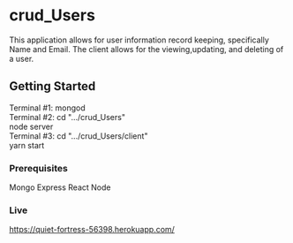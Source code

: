 # crud_Users

This application allows for user information record keeping, specifically Name and Email. The client allows for the viewing,updating, and deleting of a user.

## Getting Started
Terminal #1: mongod<br/>
Terminal #2: cd ".../crud_Users" <br/>
             node server<br/>
Terminal #3: cd ".../crud_Users/client" <br/>
             yarn start<br/>


### Prerequisites

Mongo Express React Node

### Live

https://quiet-fortress-56398.herokuapp.com/
